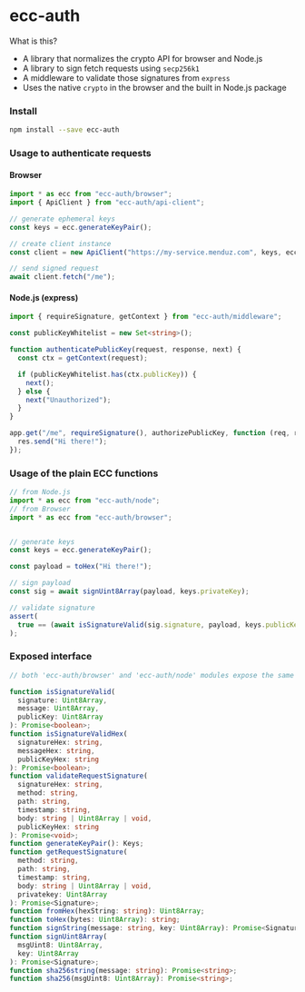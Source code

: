 # ecc-auth

What is this?

* A library that normalizes the crypto API for browser and Node.js
* A library to sign fetch requests using `secp256k1`
* A middleware to validate those signatures from `express`
* Uses the native `crypto` in the browser and the built in Node.js package

### Install

```bash
npm install --save ecc-auth
```

### Usage to authenticate requests

#### Browser

```ts
import * as ecc from "ecc-auth/browser";
import { ApiClient } from "ecc-auth/api-client";

// generate ephemeral keys
const keys = ecc.generateKeyPair();

// create client instance
const client = new ApiClient("https://my-service.menduz.com", keys, ecc);

// send signed request
await client.fetch("/me");
```

#### Node.js (express)

```ts
import { requireSignature, getContext } from "ecc-auth/middleware";

const publicKeyWhitelist = new Set<string>();

function authenticatePublicKey(request, response, next) {
  const ctx = getContext(request);

  if (publicKeyWhitelist.has(ctx.publicKey)) {
    next();
  } else {
    next("Unauthorized");
  }
}

app.get("/me", requireSignature(), authorizePublicKey, function (req, res) {
  res.send("Hi there!");
});
```

### Usage of the plain ECC functions

```ts
// from Node.js
import * as ecc from "ecc-auth/node";
// from Browser
import * as ecc from "ecc-auth/browser";


// generate keys
const keys = ecc.generateKeyPair();

const payload = toHex("Hi there!");

// sign payload
const sig = await signUint8Array(payload, keys.privateKey);

// validate signature
assert(
  true == (await isSignatureValid(sig.signature, payload, keys.publicKey))
);
```

### Exposed interface

```ts
// both 'ecc-auth/browser' and 'ecc-auth/node' modules expose the same interface

function isSignatureValid(
  signature: Uint8Array,
  message: Uint8Array,
  publicKey: Uint8Array
): Promise<boolean>;
function isSignatureValidHex(
  signatureHex: string,
  messageHex: string,
  publicKeyHex: string
): Promise<boolean>;
function validateRequestSignature(
  signatureHex: string,
  method: string,
  path: string,
  timestamp: string,
  body: string | Uint8Array | void,
  publicKeyHex: string
): Promise<void>;
function generateKeyPair(): Keys;
function getRequestSignature(
  method: string,
  path: string,
  timestamp: string,
  body: string | Uint8Array | void,
  privatekey: Uint8Array
): Promise<Signature>;
function fromHex(hexString: string): Uint8Array;
function toHex(bytes: Uint8Array): string;
function signString(message: string, key: Uint8Array): Promise<Signature>;
function signUint8Array(
  msgUint8: Uint8Array,
  key: Uint8Array
): Promise<Signature>;
function sha256string(message: string): Promise<string>;
function sha256(msgUint8: Uint8Array): Promise<string>;
```

